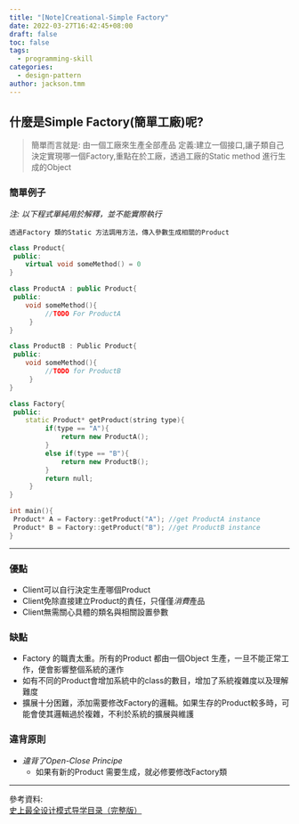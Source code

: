 ```yaml
---
title: "[Note]Creational-Simple Factory"
date: 2022-03-27T16:42:45+08:00
draft: false
toc: false
tags:
  - programming-skill
categories:
  - design-pattern
author: jackson.tmm
---
```


## 什麼是Simple Factory(簡單工廠)呢?
> 簡單而言就是: 由一個工廠來生產全部產品
> 定義:建立一個接口,讓子類自己決定實現哪一個Factory,重點在於工廠，透過工廠的Static method 進行生成的Object

### 簡單例子
*注: 以下程式單純用於解釋，並不能實際執行*  
```
透過Factory 類的Static 方法調用方法，傳入參數生成相關的Product
```
```c++
class Product{
 public:
 	virtual void someMethod() = 0
}

class ProductA : public Product{
 public:
 	void someMethod(){
         //TODO For ProductA
     }
}

class ProductB : Public Product{
 public:
 	void someMethod(){
         //TODO for ProductB
     }
}

class Factory{
 public:
 	static Product* getProduct(string type){
         if(type == "A"){
             return new ProductA();
         }
         else if(type == "B"){
             return new ProductB();
         }
         return null;
     }
}

int main(){
 Product* A = Factory::getProduct("A"); //get ProductA instance
 Product* B = Factory::getProduct("B"); //get ProductB instance
}
```
---
### 優點
* Client可以自行決定生產哪個Product
* Client免除直接建立Product的責任，只僅僅*消費*產品
* Client無需關心具體的類名與相關設置參數

### 缺點
* Factory 的職責太重。所有的Product 都由一個Object 生產，一旦不能正常工作，便會影響整個系統的運作
* 如有不同的Product會增加系統中的class的數目，增加了系統複雜度以及理解難度
* 擴展十分困難，添加需要修改Factory的邏輯。如果生存的Product較多時，可能會使其邏輯過於複雜，不利於系統的擴展與維護


### 違背原則
* *違背了Open-Close Principe*
  * 如果有新的Product 需要生成，就必修要修改Factory類

---
參考資料:  
[史上最全设计模式导学目录（完整版）](https://blog.csdn.net/LoveLion/article/details/17517213)